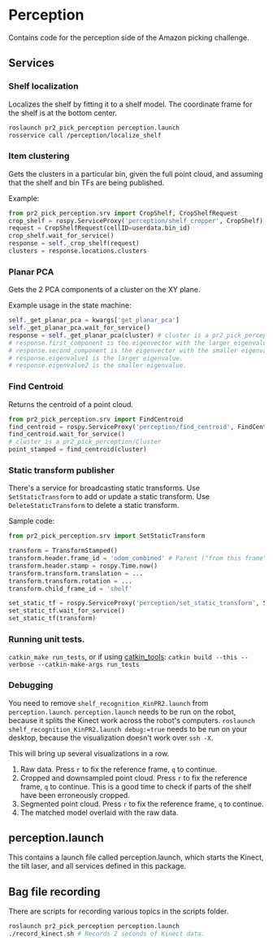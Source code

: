 # Perception
Contains code for the perception side of the Amazon picking challenge.

## Services
### Shelf localization
Localizes the shelf by fitting it to a shelf model.
The coordinate frame for the shelf is at the bottom center.
```bash
roslaunch pr2_pick_perception perception.launch
rosservice call /perception/localize_shelf
```

### Item clustering
Gets the clusters in a particular bin, given the full point cloud, and assuming that the shelf and bin TFs are being published.

Example:
```py
from pr2_pick_perception.srv import CropShelf, CropShelfRequest
crop_shelf = rospy.ServiceProxy('perception/shelf_cropper', CropShelf)
request = CropShelfRequest(cellID=userdata.bin_id)
crop_shelf.wait_for_service()
response = self._crop_shelf(request)
clusters = response.locations.clusters
```

### Planar PCA
Gets the 2 PCA components of a cluster on the XY plane.

Example usage in the state machine:
```py
self._get_planar_pca = kwargs['get_planar_pca']
self._get_planar_pca.wait_for_service()
response = self._get_planar_pca(cluster) # cluster is a pr2_pick_perception/Cluster
# response.first_component is the eigenvector with the larger eigenvalue. It is a quaternion relative to the point cloud frame.
# response.second_component is the eigenvector with the smaller eigenvalue.
# response.eigenvalue1 is the larger eigenvalue.
# response.eigenvalue2 is the smaller eigenvalue.
```

### Find Centroid
Returns the centroid of a point cloud.

```py
from pr2_pick_perception.srv import FindCentroid
find_centroid = rospy.ServiceProxy('perception/find_centroid', FindCentroid)
find_centroid.wait_for_service()
# cluster is a pr2_pick_perception/Cluster
point_stamped = find_centroid(cluster)
```

### Static transform publisher
There's a service for broadcasting static transforms.
Use `SetStaticTransform` to add or update a static transform.
Use `DeleteStaticTransform` to delete a static transform.

Sample code:
```py
from pr2_pick_perception.srv import SetStaticTransform

transform = TransformStamped()
transform.header.frame_id = 'odom_combined' # Parent ("from this frame") frame. Make sure it's a fixed frame.
transform.header.stamp = rospy.Time.now()
transform.transform.translation = ...
transform.transform.rotation = ...
transform.child_frame_id = 'shelf'

set_static_tf = rospy.ServiceProxy('perception/set_static_transform', SetStaticTransform)
set_static_tf.wait_for_service()
set_static_tf(transform)
```

### Running unit tests.
`catkin_make run_tests`, or if using [catkin_tools](http://catkin-tools.readthedocs.org/en/latest/index.html):
`catkin build --this --verbose --catkin-make-args run_tests`

### Debugging
You need to remove `shelf_recognition_KinPR2.launch` from `perception.launch`.
`perception.launch` needs to be run on the robot, because it splits the Kinect work across the robot's computers.
`roslaunch shelf_recognition_KinPR2.launch debug:=true` needs to be run on your desktop, because the visualization doesn't work over `ssh -X`.

This will bring up several visualizations in a row.
1. Raw data. Press `r` to fix the reference frame, `q` to continue.
2. Cropped and downsampled point cloud. Press `r` to fix the reference frame, `q` to continue. This is a good time to check if parts of the shelf have been erroneously cropped.
3. Segmented point cloud. Press `r` to fix the reference frame, `q` to continue.
4. The matched model overlaid with the raw data.

## perception.launch
This contains a launch file called perception.launch, which starts the Kinect, the tilt laser, and all services defined in this package.

## Bag file recording
There are scripts for recording various topics in the scripts folder.

```bash
roslaunch pr2_pick_perception perception.launch
./record_kinect.sh # Records 2 seconds of Kinect data.
```